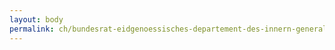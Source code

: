 ```yaml
---
layout: body
permalink: ch/bundesrat-eidgenoessisches-departement-des-innern-generalsekretariat-generalsekretariat-edi-stv-generalsekretaer-rechtsdienst/
---
```


